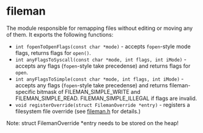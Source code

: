 # fileman

The module responsible for remapping files without editing or moving any of them.
It exports the following functions:

- `int fopenToOpenFlags(const char *mode)` - accepts `fopen`-style mode flags, returns flags for `open()`.
- `int anyFlagsToSyscall(const char *mode, int flags, int iMode)` - accepts any flags (`fopen`-style take precedense) and returns flags for `open`.
- `int anyFlagsToSimple(const char *mode, int flags, int iMode)` - accepts any flags (`fopen`-style take precedense) and returns fileman-specific bitmask of FILEMAN_SIMPLE_WRITE and FILEMAN_SIMPLE_READ. FILEMAN_SIMPLE_ILLEGAL if flags are invalid.
- `void registerOverride(struct FilemanOverride *entry)` - registers a filesystem file override (see [fileman.h](src/fileman.h) for details.)

Note: struct FilemanOverride *entry needs to be stored on the heap!
